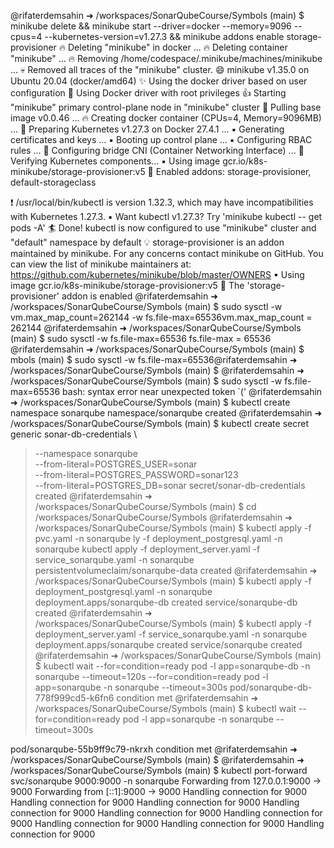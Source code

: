 @rifaterdemsahin ➜ /workspaces/SonarQubeCourse/Symbols (main) $ minikube delete && minikube start --driver=docker --memory=9096 --cpus=4 --kubernetes-version=v1.27.3 && minikube addons enable storage-provisioner
🔥  Deleting "minikube" in docker ...
🔥  Deleting container "minikube" ...
🔥  Removing /home/codespace/.minikube/machines/minikube ...
💀  Removed all traces of the "minikube" cluster.
😄  minikube v1.35.0 on Ubuntu 20.04 (docker/amd64)
✨  Using the docker driver based on user configuration
📌  Using Docker driver with root privileges
👍  Starting "minikube" primary control-plane node in "minikube" cluster
🚜  Pulling base image v0.0.46 ...
🔥  Creating docker container (CPUs=4, Memory=9096MB) ...
🐳  Preparing Kubernetes v1.27.3 on Docker 27.4.1 ...
    ▪ Generating certificates and keys ...
    ▪ Booting up control plane ...
    ▪ Configuring RBAC rules ...
🔗  Configuring bridge CNI (Container Networking Interface) ...
🔎  Verifying Kubernetes components...
    ▪ Using image gcr.io/k8s-minikube/storage-provisioner:v5
🌟  Enabled addons: storage-provisioner, default-storageclass

❗  /usr/local/bin/kubectl is version 1.32.3, which may have incompatibilities with Kubernetes 1.27.3.
    ▪ Want kubectl v1.27.3? Try 'minikube kubectl -- get pods -A'
🏄  Done! kubectl is now configured to use "minikube" cluster and "default" namespace by default
💡  storage-provisioner is an addon maintained by minikube. For any concerns contact minikube on GitHub.
You can view the list of minikube maintainers at: https://github.com/kubernetes/minikube/blob/master/OWNERS
    ▪ Using image gcr.io/k8s-minikube/storage-provisioner:v5
🌟  The 'storage-provisioner' addon is enabled
@rifaterdemsahin ➜ /workspaces/SonarQubeCourse/Symbols (main) $ sudo sysctl -w vm.max_map_count=262144
 -w fs.file-max=65536vm.max_map_count = 262144
@rifaterdemsahin ➜ /workspaces/SonarQubeCourse/Symbols (main) $ sudo sysctl -w fs.file-max=65536
fs.file-max = 65536
@rifaterdemsahin ➜ /workspaces/SonarQubeCourse/Symbols (main) $ 
mbols (main) $ sudo sysctl -w fs.file-max=65536@rifaterdemsahin ➜ /workspaces/SonarQubeCourse/Symbols (main) $ @rifaterdemsahin ➜ /workspaces/SonarQubeCourse/Symbols (main) $ sudo sysctl -w fs.file-max=65536
bash: syntax error near unexpected token `('
@rifaterdemsahin ➜ /workspaces/SonarQubeCourse/Symbols (main) $ kubectl create namespace sonarqube
namespace/sonarqube created
@rifaterdemsahin ➜ /workspaces/SonarQubeCourse/Symbols (main) $ kubectl create secret generic sonar-db-credentials \
>    --namespace sonarqube \
>    --from-literal=POSTGRES_USER=sonar \
>    --from-literal=POSTGRES_PASSWORD=sonar123 \
>    --from-literal=POSTGRES_DB=sonar
secret/sonar-db-credentials created
@rifaterdemsahin ➜ /workspaces/SonarQubeCourse/Symbols (main) $ cd /workspaces/SonarQubeCourse/Symbols
@rifaterdemsahin ➜ /workspaces/SonarQubeCourse/Symbols (main) $ kubectl apply -f pvc.yaml -n sonarqube
ly -f deployment_postgresql.yaml -n sonarqube
kubectl apply -f deployment_server.yaml -f service_sonarqube.yaml -n sonarqube
persistentvolumeclaim/sonarqube-data created
@rifaterdemsahin ➜ /workspaces/SonarQubeCourse/Symbols (main) $ kubectl apply -f deployment_postgresql.yaml -n sonarqube
deployment.apps/sonarqube-db created
service/sonarqube-db created
@rifaterdemsahin ➜ /workspaces/SonarQubeCourse/Symbols (main) $ kubectl apply -f deployment_server.yaml -f service_sonarqube.yaml -n sonarqube
deployment.apps/sonarqube created
service/sonarqube created
@rifaterdemsahin ➜ /workspaces/SonarQubeCourse/Symbols (main) $ kubectl wait --for=condition=ready pod -l app=sonarqube-db -n sonarqube --timeout=120s
--for=condition=ready pod -l app=sonarqube -n sonarqube --timeout=300s
pod/sonarqube-db-778f999cd5-k6fn6 condition met
@rifaterdemsahin ➜ /workspaces/SonarQubeCourse/Symbols (main) $ kubectl wait --for=condition=ready pod -l app=sonarqube -n sonarqube --timeout=300s

pod/sonarqube-55b9ff9c79-nkrxh condition met
@rifaterdemsahin ➜ /workspaces/SonarQubeCourse/Symbols (main) $ 
@rifaterdemsahin ➜ /workspaces/SonarQubeCourse/Symbols (main) $ kubectl port-forward svc/sonarqube 9000:9000 -n sonarqube
Forwarding from 127.0.0.1:9000 -> 9000
Forwarding from [::1]:9000 -> 9000
Handling connection for 9000
Handling connection for 9000
Handling connection for 9000
Handling connection for 9000
Handling connection for 9000
Handling connection for 9000
Handling connection for 9000
Handling connection for 9000
Handling connection for 9000